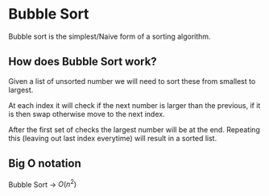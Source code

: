 # Bubble Sort
Bubble sort is the simplest/Naive form of a sorting algorithm.

## **How does Bubble Sort work?**

Given a list of unsorted number we will need to sort these from smallest to largest.

At each index it will check if the next number is larger than the previous, if it is then swap otherwise move to the next index.

After the first set of checks the largest number will be at the end. Repeating this (leaving out last index everytime) will result in a sorted list.

## **Big O notation**
Bubble Sort → $O(n^2)$